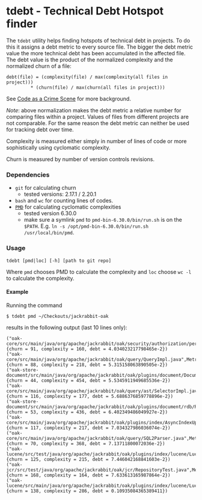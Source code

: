 # tdebt - Technical Debt Hotspot finder

The `tdebt` utility helps finding hotspots of technical debt in projects. To do this it assigns a debt metric to every source file. The bigger the debt metric value the more technical debt has been accumulated in the affected file. The debt value is the product of the normalized complexity and the normalized churn of a file:

    debt(file) = (complexity(file) / max(complexity(all files in project)))
             * (churn(file) / max(churn(all files in project)))

See [Code as a Crime Scene](https://www.adamtornhill.com/articles/crimescene/codeascrimescene.htm) for more background. 

*Note*: above normalization makes the debt metric a relative number for comparing files within a project. Values of files from different projects are not comparable. For the same reason the debt metric can neither be used for tracking debt over time.

Complexity is measured either simply in number of lines of code or more sophistically using cyclomatic complexity. 

Churn is measured by number of version controls revisions. 
### Dependencies 
* `git` for calculating churn
  * tested versions: 2.17.1 / 2.20.1
* `bash` and `wc` for counting lines of codes.
* [`PMD`](https://pmd.github.io/) for calculating cyclomatic complexities
  * tested version 6.30.0
  * make sure a symlink `pmd` to `pmd-bin-6.30.0/bin/run.sh` is on the `$PATH`. E.g. `ln -s /opt/pmd-bin-6.30.0/bin/run.sh /usr/local/bin/pmd`. 

### Usage 
`tdebt [pmd|loc] [-h] [path to git repo]` 

Where `pmd` chooses PMD to calculate the complexity and `loc` choose `wc -l` to calculate the complexity.

#### Example 
Running the command 

    $ tdebt pmd ~/Checkouts/jackrabbit-oak

results in the following output (last 10 lines only):

    ("oak-core/src/main/java/org/apache/jackrabbit/oak/security/authorization/permission/CompiledPermissionImpl.java",Metric {churn = 91, complexity = 160, debt = 4.034023217798465e-2})
    ("oak-core/src/main/java/org/apache/jackrabbit/oak/query/QueryImpl.java",Metric {churn = 88, complexity = 218, debt = 5.315158063890505e-2})
    ("oak-store-document/src/main/java/org/apache/jackrabbit/oak/plugins/document/DocumentNodeStore.java",Metric {churn = 44, complexity = 454, debt = 5.5345911949685536e-2})
    ("oak-core/src/main/java/org/apache/jackrabbit/oak/query/ast/SelectorImpl.java",Metric {churn = 116, complexity = 177, debt = 5.6886376859778896e-2})
    ("oak-store-document/src/main/java/org/apache/jackrabbit/oak/plugins/document/rdb/RDBDocumentStore.java",Metric {churn = 53, complexity = 436, debt = 6.402349486049927e-2})
    ("oak-core/src/main/java/org/apache/jackrabbit/oak/plugins/index/AsyncIndexUpdate.java",Metric {churn = 117, complexity = 217, debt = 7.034327986036074e-2})
    ("oak-core/src/main/java/org/apache/jackrabbit/oak/query/SQL2Parser.java",Metric {churn = 70, complexity = 368, debt = 7.13711800072036e-2})
    ("oak-lucene/src/test/java/org/apache/jackrabbit/oak/plugins/index/lucene/LucenePropertyIndexTest.java",Metric {churn = 125, complexity = 215, debt = 7.446042168841603e-2})
    ("oak-jcr/src/test/java/org/apache/jackrabbit/oak/jcr/RepositoryTest.java",Metric {churn = 168, complexity = 164, debt = 7.633613165987864e-2})
    ("oak-lucene/src/main/java/org/apache/jackrabbit/oak/plugins/index/lucene/LucenePropertyIndex.java",Metric {churn = 138, complexity = 286, debt = 0.10935084365389411})
